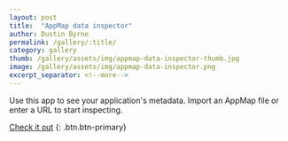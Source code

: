 ```yaml
---
layout: post
title:  "AppMap data inspector"
author: Dustin Byrne
permalink: /gallery/:title/
category: gallery
thumb: /gallery/assets/img/appmap-data-inspector-thumb.jpg
image: /gallery/assets/img/appmap-data-inspector.png
excerpt_separator: <!--more-->
---
```

Use this app to see your application's metadata. Import an AppMap file or enter a URL to start inspecting.
<!--more-->

[Check it out](https://appmap-data-inspector.netlify.app/?url=https%3A%2F%2Fapp.land%2Fapi%2Fscenarios%2Ffbc57147-b947-4423-bd60-ef0d3369726d)
{: .btn.btn-primary}
